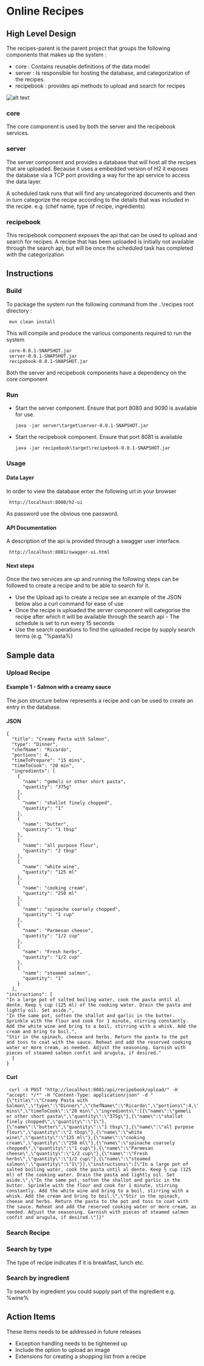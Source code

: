 # Online Recipes

## High Level Design
The recipes-parent is the parent project that groups the following components
that makes up the system :  
- core : Contains reusable definitions of the data model 
- server : Is responsible for hosting the database, and categorization 
           of the recipes.
- recipebook : provides api methods to upload and search for recipes

![alt text](./recipes.png?raw=true "Recipes Overview")

### core 
The core component is used by both the server and the recipebook services. 


### server
The server component and provides a database that will host all the recipes that are uploaded. 
Because it uses a embedded version of H2 it exposes the database via a TCP port providing a way for the
api service to access the data layer. 


A scheduled task runs that will find any uncategorized documents and then in turn categorize the recipe according 
to the details that was included in the recipe. e.g. (chef name, type of recipe, ingredients)

### recipebook 
This recipebook component exposes the api that can be used to upload and search for recipes. A recipe that has been 
uploaded is initially not available through the search api, but will be once the scheduled task has completed with the 
categorization  


## Instructions
### Build
To package the system run the following command from the ..\recipes root directory : 
   
     mvn clean install

This will compile and produce the various components required to run the system 

     core-0.0.1-SNAPSHOT.jar
     server-0.0.1-SNAPSHOT.jar
     recipebook-0.0.1-SNAPSHOT.jar
     
Both the server and recipebook components have a dependency on the core component

### Run

- Start the server component. Ensure that port 8080 and 9090 is available for use.

      java -jar server\target\server-0.0.1-SNAPSHOT.jar

- Start the recipebook component. Ensure that port 8081 is available

      java -jar recipebook\target\recipebook-0.0.1-SNAPSHOT.jar
      
 
### Usage

#### Data Layer
In order to view the database enter the following url in your browser

     http://localhost:8080/h2-ui

As password use the obvious one password. 

#### API Documentation 
A description of the api is provided through a swagger user interface. 

     http://localhost:8081/swagger-ui.html

#### Next steps
Once the two services are up and running the following steps can be followed to create 
a recipe and to be able to search for it. 

- Use the Upload api to create a recipe see an example of the JSON below also a 
  curl command for ease of use
- Once the recipe is uploaded the server component will categorise the recipe after 
  which it will be available through the search api - The schedule is set to run every 15 seconds
- Use the search operations to find the uploaded recipe by supply search terms (e.g. "%pasta%)


## Sample data

### Upload Recipe 
#### Example 1 - Salmon with a creamy sauce
The json structure below represents a recipe and can be used to create an entry in 
the database.
#### JSON
    {
      "title": "Creamy Pasta with Salmon",
      "type": "Dinner",
      "chefName": "Ricardo",
      "portions": 4,
      "timeToPrepare": "15 mins",
      "timeToCook": "20 min",
      "ingredients": [
        {
          "name": "gemeli or other short pasta",
          "quantity": "375g"
        },
    	{
          "name": "shallot finely chopped",
          "quantity": "1"
        },
    	{
          "name": "butter",
          "quantity": "1 tbsp"
        },
    	{
          "name": "all purpose flour",
          "quantity": "2 tbsp"
        },
    	{
          "name": "white wine",
          "quantity": "125 ml"
        },
    	{
          "name": "cooking cream",
          "quantity": "250 ml"
        },
    	{
          "name": "spinache coarsely chopped",
          "quantity": "1 cup"
        },
    	{
          "name": "Parmesan cheese",
          "quantity": "1/2 cup"
        }, 
    	{
          "name": "Fresh herbs",
          "quantity": "1/2 cup"
        },
    	{
          "name": "steamed salmon",
          "quantity": "1"
        }
      ],  
    "instructions": [ 
    "In a large pot of salted boiling water, cook the pasta until al dente. Keep ½ cup (125 ml) of the cooking water. Drain the pasta and lightly oil. Set aside.",
    "In the same pot, soften the shallot and garlic in the butter. Sprinkle with the flour and cook for 1 minute, stirring constantly. Add the white wine and bring to a boil, stirring with a whisk. Add the cream and bring to boil.",
    "Stir in the spinach, cheese and herbs. Return the pasta to the pot and toss to coat with the sauce. Reheat and add the reserved cooking water or more cream, as needed. Adjust the seasoning. Garnish with pieces of steamed salmon confit and arugula, if desired."
      ]
    }

     
#### Curl 
     curl -X POST "http://localhost:8081/api/recipebook/upload/" -H "accept: */*" -H "Content-Type: application/json" -d "{\"title\":\"Creamy Pasta with Salmon\",\"type\":\"Dinner\",\"chefName\":\"Ricardo\",\"portions\":4,\"timeToPrepare\":\"15 mins\",\"timeToCook\":\"20 min\",\"ingredients\":[{\"name\":\"gemeli or other short pasta\",\"quantity\":\"375g\"},{\"name\":\"shallot finely chopped\",\"quantity\":\"1\"},{\"name\":\"butter\",\"quantity\":\"1 tbsp\"},{\"name\":\"all purpose flour\",\"quantity\":\"2 tbsp\"},{\"name\":\"white wine\",\"quantity\":\"125 ml\"},{\"name\":\"cooking cream\",\"quantity\":\"250 ml\"},{\"name\":\"spinache coarsely chopped\",\"quantity\":\"1 cup\"},{\"name\":\"Parmesan cheese\",\"quantity\":\"1/2 cup\"},{\"name\":\"Fresh herbs\",\"quantity\":\"1/2 cup\"},{\"name\":\"steamed salmon\",\"quantity\":\"1\"}],\"instructions\":[\"In a large pot of salted boiling water, cook the pasta until al dente. Keep ½ cup (125 ml) of the cooking water. Drain the pasta and lightly oil. Set aside.\",\"In the same pot, soften the shallot and garlic in the butter. Sprinkle with the flour and cook for 1 minute, stirring constantly. Add the white wine and bring to a boil, stirring with a whisk. Add the cream and bring to boil.\",\"Stir in the spinach, cheese and herbs. Return the pasta to the pot and toss to coat with the sauce. Reheat and add the reserved cooking water or more cream, as needed. Adjust the seasoning. Garnish with pieces of steamed salmon confit and arugula, if desired.\"]}"
     
### Search Recipe

### Search by type
The type of recipe indicates if it is breakfast, lunch etc. 

### Search by ingredient
To search by ingredient you could supply part of the ingredient e.g. %wine%


## Action Items 
These items needs to be addressed in future releases
- Exception handling needs to be tightened up
- Include the option to upload an image 
- Extensions for creating a shopping list from a recipe 









